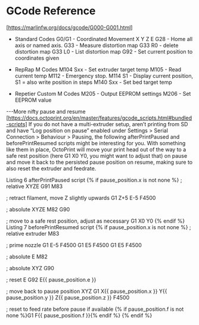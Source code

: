 # GCode Reference

[https://marlinfw.org/docs/gcode/G000-G001.html]

- Standard Codes
G0/G1 - Coordinated Movement X Y Z E
G28 - Home all axis or named axis.
G33 - Measure distortion map
G33 R0 - delete distortion map
G33 L0 - List distortion map
G92 - Set current position to coordinates given

- RepRap M Codes
M104 Sxx - Set extruder target temp
M105 - Read current temp
M112 - Emergency stop.
M114 S1 - Display current position, S1 = also write position in steps
M140 Sxx - Set bed target temp


- Repetier Custom M Codes
M205 - Output EEPROM settings
M206 - Set EEPROM value



---More nifty pause and resume
[https://docs.octoprint.org/en/master/features/gcode_scripts.html#bundled-scripts]
If you do not have a multi-extruder setup, aren’t printing from SD and have “Log position on pause” enabled under Settings > Serial Connection > Behaviour > Pausing, the following afterPrintPaused and beforePrintResumed scripts might be interesting for you. With something like them in place, OctoPrint will move your print head out of the way to a safe rest position (here G1 X0 Y0, you might want to adjust that) on pause and move it back to the persisted pause position on resume, making sure to also reset the extruder and feedrate.

Listing 6 afterPrintPaused script
{% if pause_position.x is not none %}
; relative XYZE
G91
M83

; retract filament, move Z slightly upwards
G1 Z+5 E-5 F4500

; absolute XYZE
M82
G90

; move to a safe rest position, adjust as necessary
G1 X0 Y0
{% endif %}
Listing 7 beforePrintResumed script
{% if pause_position.x is not none %}
; relative extruder
M83

; prime nozzle
G1 E-5 F4500
G1 E5 F4500
G1 E5 F4500

; absolute E
M82

; absolute XYZ
G90

; reset E
G92 E{{ pause_position.e }}

; move back to pause position XYZ
G1 X{{ pause_position.x }} Y{{ pause_position.y }} Z{{ pause_position.z }} F4500

; reset to feed rate before pause if available
{% if pause_position.f is not none %}G1 F{{ pause_position.f }}{% endif %}
{% endif %}